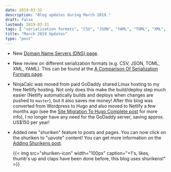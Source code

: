 ```yaml
---
date: 2019-03-31
description: "Blog updates during March 2019."
draft: false
lastmod: 2019-03-31
tags: [ "serialization formats", "CSV", "JSON", "YAML", "TOML", "XML", "DNS", "domain name server", "shuriken" ]
title: "March 2019 Updates"
type: "post"
---
```


* New [Domain Name Servers (DNS) page](/programming/website-design/domain-name-servers-dns).

* New review on different serialization formats (e.g. CSV, JSON, TOML, XML, YAML). This can be found at the [A Comparison Of Serialization Formats page](/programming/serialization-formats/a-comparison-of-serialization-formats).

* NinjaCalc was moved from paid GoDaddy shared Linux hosting to my free Netlify hosting. Not only does this make the build/deploy step much easier (Netlify automatically builds and deploys when changes are pushed to `master`), but it also saves me money! After this blog was converted from Wordpress to Hugo and also moved to Netlify a few months ago (see the [Site Migration To Hugo Complete post](/posts/updates/2018/12-15-site-migration-to-hugo-complete/) for more info), I no longer have any need for the GoDaddy server, saving approx. US$150 per year!

* Added new "shuriken" feature to posts and pages. You can now click on the shuriken to "upvote" content! You can get more information on the [Adding Shurikens post](/posts/updates/2019/03-10-adding-shurikens/).

    {{< img src="shuriken-icon" width="100px" caption="+1's, likes, thumb's up and claps have been done before, this blog uses shurikens!"  >}}
